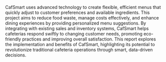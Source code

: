 CafSmart uses advanced technology to create flexible, efficient menus that quickly adjust to 
customer preferences and available ingredients. This project aims to reduce food waste, 
manage costs effectively, and enhance dining experiences by providing personalized menu 
suggestions. By integrating with existing sales and inventory systems, CafSmart helps 
cafeterias respond swiftly to changing customer needs, promoting eco-friendly practices and 
improving overall satisfaction. This report explores the implementation and benefits of 
CafSmart, highlighting its potential to revolutionize traditional cafeteria operations through 
smart, data-driven decisions.

